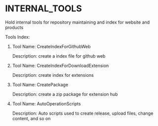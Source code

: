 # INTERNAL_TOOLS
Hold internal tools for repository maintaining and index for website and products

Tools Index:

1. 	Tool Name:	CreateIndexForGithubWeb

	Description:	create a index file for github web 	

2. 	Tool Name:	CreateIndexForDownloadExtension
 	
	Description:	create index for extensions

3.	Tool Name:	CreatePackage

	Description:	create a zip package for extension hub
	
4.	Tool Name:	AutoOperationScripts
	
	Description:	Auto scripts used to create release, upload files, change content, and so on
